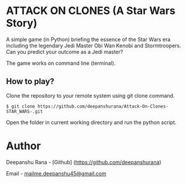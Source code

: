 # ATTACK ON CLONES (A Star Wars Story)
A simple game (in Python) briefing the essence of the Star Wars era including the legendary Jedi Master Obi Wan Kenobi and Stormtroopers.
Can you predict your outcome as a Jedi master?

The game works on command line (terminal).

## How to play?
Clone the repository to your remote system using git clone command. 
```
$ git clone https://github.com/deepanshurana/Attack-On-Clones-STAR_WARS-.git
```
Open the folder in current working directory and run the python script. 

# Author
Deepanshu Rana - [Github] (https://github.com/deepanshurana)

Email - mailme.deepanshu45@gmail.com

